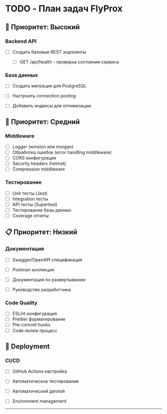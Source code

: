 # TODO - План задач FlyProx

## 🚀 Приоритет: Высокий

### Backend API
- [ ] Создать базовые REST эндпоинты
  - [ ] GET /api/health - проверка состояния сервиса


### База данных
- [ ] Создать миграции для PostgreSQL
- [ ] Настроить connection pooling
- [ ] Добавить индексы для оптимизации


## 🔧 Приоритет: Средний

### Middleware
- [ ] Logger (winston или morgan)
- [ ] Обработка ошибок (error handling middleware)
- [ ] CORS конфигурация
- [ ] Security headers (helmet)
- [ ] Compression middleware

### Тестирование
- [ ] Unit тесты (Jest)
- [ ] Integration тесты
- [ ] API тесты (Supertest)
- [ ] Тестирование базы данных
- [ ] Coverage отчеты

## 📋 Приоритет: Низкий



### Документация
- [ ] Swagger/OpenAPI спецификация
- [ ] Postman коллекция
- [ ] Документация по развертыванию
- [ ] Руководство разработчика



### Code Quality
- [ ] ESLint конфигурация
- [ ] Prettier форматирование
- [ ] Pre-commit hooks
- [ ] Code review процесс

## 🚢 Deployment

### CI/CD
- [ ] GitHub Actions настройка
- [ ] Автоматическое тестирование
- [ ] Автоматический деплой
- [ ] Environment management


---


